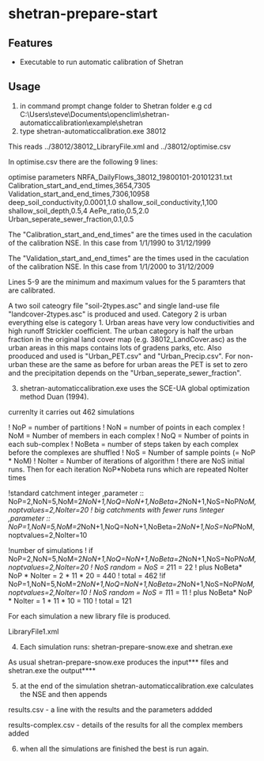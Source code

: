 # shetran-prepare-start

## Features
- Executable to run automatic calibration of Shetran

## Usage
1) in command prompt change folder to Shetran folder 
e.g cd C:\Users\steve\Documents\openclim\shetran-automaticcalibration\example\shetran
2) type shetran-automaticcalibration.exe 38012

This reads ../38012/38012_LibraryFile.xml and ../38012/optimise.csv

In optimise.csv there are the following 9 lines:

optimise parameters
NRFA_DailyFlows_38012_19800101-20101231.txt
Calibration_start_and_end_times,3654,7305
Validation_start_and_end_times,7306,10958
deep_soil_conductivity,0.0001,1.0
shallow_soil_conductivity,1,100
shallow_soil_depth,0.5,4
AePe_ratio,0.5,2.0
Urban_seperate_sewer_fraction,0.1,0.5


The "Calibration_start_and_end_times" are the times used in the caculation of the calibration NSE. In this case from 1/1/1990 to 31/12/1999  

The "Validation_start_and_end_times" are the times used in the caculation of the calibration NSE. In this case from 1/1/2000 to 31/12/2009  


Lines 5-9 are the minimum and maximum values for the 5 paramters that are calibrated. 

A two soil cateogry file "soil-2types.asc" and single land-use file "landcover-2types.asc" is produced and used. Category 2 is urban everything else is category 1. Urban areas have very low conductivities and high runoff Strickler coefficient. The urban category is half the urban fraction in the original land cover map (e.g. 38012_LandCover.asc) as the urban areas in this maps contains lots of gradens parks, etc. Also prooduced and used is "Urban_PET.csv" and "Urban_Precip.csv". For non-urban these are the same as before for urban areas the PET is set to zero and the precipitation depends on the "Urban_seperate_sewer_fraction". 

3) shetran-automaticcalibration.exe uses the SCE-UA global optimization method Duan (1994).

currenlty it carries out 462 simulations

! NoP = number of partitions
! NoN = number of points in each complex
! NoM = Number of members in each complex
! NoQ = Number of points in each sub-complex
! NoBeta = number of steps taken by each complex before the complexes are shuffled
! NoS = Number of sample points (= NoP * NoM)
! NoIter = Number of iterations of algorithm
! there are NoS initial runs. Then for each iteration NoP*Nobeta runs which are repeated NoIter times

!standard catchment
integer ,parameter       :: NoP=2,NoN=5,NoM=2*NoN+1,NoQ=NoN+1,NoBeta=2*NoN+1,NoS=NoP*NoM,noptvalues=2,NoIter=20
! big catchments with fewer runs
!integer ,parameter       :: NoP=1,NoN=5,NoM=2*NoN+1,NoQ=NoN+1,NoBeta=2*NoN+1,NoS=NoP*NoM,noptvalues=2,NoIter=10

!number of simulations
! if NoP=2,NoN=5,NoM=2*NoN+1,NoQ=NoN+1,NoBeta=2*NoN+1,NoS=NoP*NoM,noptvalues=2,NoIter=20
! NoS random = NoS = 2*11 = 22
! plus NoBeta* NoP * NoIter = 2 * 11 * 20 = 440
! total  = 462
!if  NoP=1,NoN=5,NoM=2*NoN+1,NoQ=NoN+1,NoBeta=2*NoN+1,NoS=NoP*NoM,noptvalues=2,NoIter=10
! NoS random = NoS = 1*11 = 11
! plus NoBeta* NoP * NoIter = 1 * 11 * 10 = 110
! total  = 121


For each simulation a new library file is produced.

LibraryFile1.xml

4) Each simulation runs:
shetran-prepare-snow.exe
and
shetran.exe

As usual shetran-prepare-snow.exe produces the input*** files and shetran.exe the output****

5) at the end of the simulation shetran-automaticcalibration.exe calculates the NSE and then appends

results.csv  - a line with the results and the parameters addded

results-complex.csv - details of the results for all the complex members added

6) when all the simulations are finished the best is run again.
